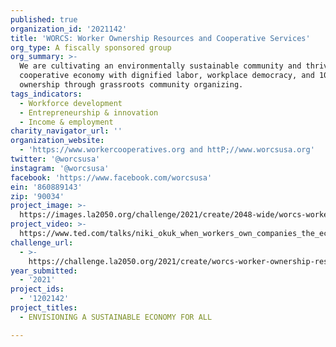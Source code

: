 ```yaml
---
published: true
organization_id: '2021142'
title: 'WORCS: Worker Ownership Resources and Cooperative Services'
org_type: A fiscally sponsored group
org_summary: >-
  We are cultivating an environmentally sustainable community and thriving
  cooperative economy with dignified labor, workplace democracy, and 100% worker
  ownership through grassroots community organizing.
tags_indicators:
  - Workforce development
  - Entrepreneurship & innovation
  - Income & employment
charity_navigator_url: ''
organization_website:
  - 'https://www.workercooperatives.org and httP;//www.worcsusa.org'
twitter: '@worcsusa'
instagram: '@worcsusa'
facebook: 'https://www.facebook.com/worcsusa'
ein: '860889143'
zip: '90034'
project_image: >-
  https://images.la2050.org/challenge/2021/create/2048-wide/worcs-worker-ownership-resources-and-cooperative-services.jpg
project_video: >-
  https://www.ted.com/talks/niki_okuk_when_workers_own_companies_the_economy_is_more_resilient?language=en
challenge_url:
  - >-
    https://challenge.la2050.org/2021/create/worcs-worker-ownership-resources-and-cooperative-services/
year_submitted:
  - '2021'
project_ids:
  - '1202142'
project_titles:
  - ENVISIONING A SUSTAINABLE ECONOMY FOR ALL

---
```

